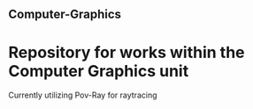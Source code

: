 ## Computer-Graphics
# Repository for works within the Computer Graphics unit

Currently utilizing Pov-Ray for raytracing
